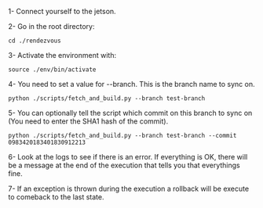 1- Connect yourself to the jetson.

2- Go in the root directory:

    cd ./rendezvous
    
3- Activate the environment with:
    
    source ./env/bin/activate

4- You need to set a value for --branch. This is the branch name to sync on.

    python ./scripts/fetch_and_build.py --branch test-branch
    
5- You can optionally tell the script which commit on this branch to sync on (You need to enter the SHA1 hash of the commit). 

    python ./scripts/fetch_and_build.py --branch test-branch --commit 0983420183401830912213
    
6- Look at the logs to see if there is an error. If everything is OK, there will be a message at the end of the execution that tells you that everythings fine.

7- If an exception is thrown during the execution a rollback will be execute to comeback to the last state.
